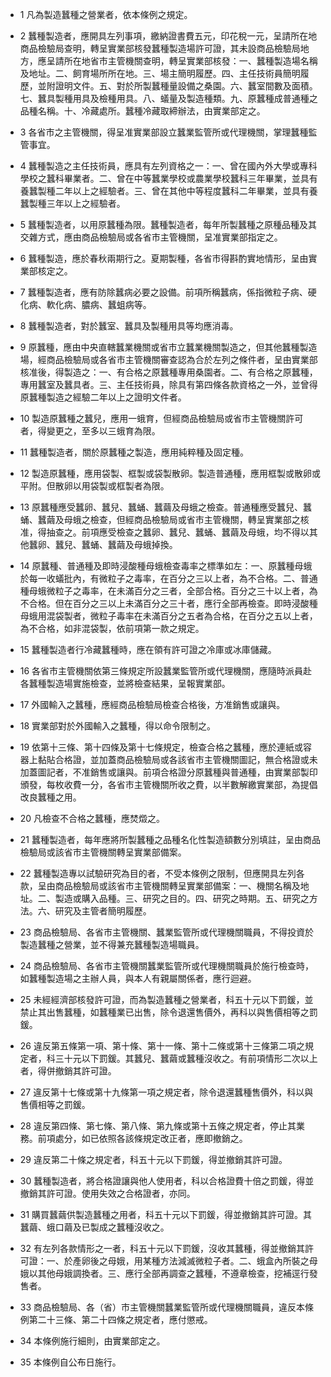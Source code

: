 * 1 凡為製造蠶種之營業者，依本條例之規定。

* 2 蠶種製造者，應開具左列事項，繳納證書費五元，印花稅一元，呈請所在地商品檢驗局查明，轉呈實業部核發蠶種製造場許可證，其未設商品檢驗局地方，應呈請所在地省市主管機關查明，轉呈實業部核發：一、蠶種製造場名稱及地址。二、飼育場所所在地。三、場主簡明履歷。四、主任技術員簡明履歷，並附證明文件。五、對於所製蠶種量設備之桑園。六、蠶室間數及面積。七、蠶具製種用具及檢種用具。八、蟻量及製造種類。九、原蠶種成普通種之品種名稱。十、冷藏處所。蠶種冷藏取締辦法，由實業部定之。

* 3 各省市之主管機關，得呈准實業部設立蠶業監管所或代理機關，掌理蠶種監管事宜。

* 4 蠶種製造之主任技術員，應具有左列資格之一：一、曾在國內外大學或專科學校之蠶科畢業者。二、曾在中等蠶業學校或農業學校蠶科三年畢業，並具有養蠶製種二年以上之經驗者。三、曾在其他中等程度蠶科二年畢業，並具有養蠶製種三年以上之經驗者。

* 5 蠶種製造者，以用原蠶種為限。蠶種製造者，每年所製蠶種之原種品種及其交雜方式，應由商品檢驗局或各省市主管機關，呈准實業部指定之。

* 6 蠶種製造，應於春秋兩期行之。夏期製種，各省市得斟酌實地情形，呈由實業部核定之。

* 7 蠶種製造者，應有防除蠶病必要之設備。前項所稱蠶病，係指微粒子病、硬化病、軟化病、膿病、蠶蛆病等。

* 8 蠶種製造者，對於蠶室、蠶具及製種用具等均應消毒。

* 9 原蠶種，應由中央直轄蠶業機關或省市立蠶業機關製造之，但其他蠶種製造場，經商品檢驗局或各省市主管機關審查認為合於左列之條件者，呈由實業部核准後，得製造之：一、有合格之原蠶種專用桑園者。二、有合格之原蠶種，專用蠶室及蠶具者。三、主任技術員，除具有第四條各款資格之一外，並曾得原蠶種製造之經驗二年以上之證明文件者。

* 10 製造原蠶種之蠶兒，應用一蛾育，但經商品檢驗局或省市主管機關許可者，得變更之，至多以三蛾育為限。

* 11 蠶種製造者，關於原蠶種之製造，應用純粹種及固定種。

* 12 製造原蠶種，應用袋製、框製或袋製散卵。製造普通種，應用框製或散卵或平附。但散卵以用袋製或框製者為限。

* 13 原蠶種應受蠶卵、蠶兒、蠶蛹、蠶繭及母蛾之檢查。普通種應受蠶兒、蠶蛹、蠶繭及母蛾之檢查，但經商品檢驗局或省市主管機關，轉呈實業部之核准，得抽查之。前項應受檢查之蠶卵、蠶兒、蠶蛹、蠶繭及母蛾，均不得以其他蠶卵、蠶兒、蠶蛹、蠶繭及母蛾掉換。

* 14 原蠶種、普通種及即時浸酸種母蛾檢查毒率之標準如左：一、原蠶種母蛾於每一收蟻批內，有微粒子之毒率，在百分之三以上者，為不合格。二、普通種母蛾微粒子之毒率，在未滿百分之三者，全部合格。百分之三十以上者，為不合格。但在百分之三以上未滿百分之三十者，應行全部再檢查。即時浸酸種母蛾用混袋製者，微粒子毒率在未滿百分之五者為合格，在百分之五以上者，為不合格，如非混袋製，依前項第一款之規定。

* 15 蠶種製造者行冷藏蠶種時，應在領有許可證之冷庫或冰庫儲藏。

* 16 各省市主管機關依第三條規定所設蠶業監管所或代理機關，應隨時派員赴各蠶種製造場實施檢查，並將檢查結果，呈報實業部。

* 17 外國輸入之蠶種，應經商品檢驗局檢查合格後，方准銷售或讓與。

* 18 實業部對於外國輸入之蠶種，得以命令限制之。

* 19 依第十三條、第十四條及第十七條規定，檢查合格之蠶種，應於連紙或容器上黏貼合格證，並加蓋商品檢驗局或各該省市主管機關圖記，無合格證或未加蓋圖記者，不准銷售或讓與。前項合格證分原蠶種與普通種，由實業部製印頒發，每枚收費一分，各省市主管機關所收之費，以半數解繳實業部，為提倡改良蠶種之用。

* 20 凡檢查不合格之蠶種，應焚燬之。

* 21 蠶種製造者，每年應將所製蠶種之品種名化性製造額數分別填註，呈由商品檢驗局或該省市主管機關轉呈實業部備案。

* 22 蠶種製造專以試驗研究為目的者，不受本條例之限制，但應開具左列各款，呈由商品檢驗局或該省市主管機關轉呈實業部備案：一、機關名稱及地址。二、製造或購入品種。三、研究之目的。四、研究之時期。五、研究之方法。六、研究及主管者簡明履歷。

* 23 商品檢驗局、各省市主管機關、蠶業監管所或代理機關職員，不得投資於製造蠶種之營業，並不得兼充蠶種製造場職員。

* 24 商品檢驗局、各省市主管機關蠶業監管所或代理機關職員於施行檢查時，如蠶種製造場之主辦人員，與本人有親屬關係者，應行迴避。

* 25 未經經濟部核發許可證，而為製造蠶種之營業者，科五十元以下罰鍰，並禁止其出售蠶種，如蠶種業已出售，除令退還售價外，再科以與售價相等之罰鍰。

* 26 違反第五條第一項、第十條、第十一條、第十二條或第十三條第二項之規定者，科三十元以下罰鍰。其蠶兒、蠶繭或蠶種沒收之。有前項情形二次以上者，得併撤銷其許可證。

* 27 違反第十七條或第十九條第一項之規定者，除令退還蠶種售價外，科以與售價相等之罰鍰。

* 28 違反第四條、第七條、第八條、第九條或第十五條之規定者，停止其業務。前項處分，如已依照各該條規定改正者，應即撤銷之。

* 29 違反第二十條之規定者，科五十元以下罰鍰，得並撤銷其許可證。

* 30 蠶種製造者，將合格證讓與他人使用者，科以合格證費十倍之罰鍰，得並撤銷其許可證。使用失效之合格證者，亦同。

* 31 購買蠶繭供製造蠶種之用者，科五十元以下罰鍰，得並撤銷其許可證。其蠶繭、蛾口繭及已製成之蠶種沒收之。

* 32 有左列各款情形之一者，科五十元以下罰鍰，沒收其蠶種，得並撤銷其許可證：一、於產卵後之母娥，用某種方法減滅微粒子者。二、蛾盒內所裝之母娥以其他母娥調換者。三、應行全部再調查之蠶種，不遵章檢查，挖補逕行發售者。

* 33 商品檢驗局、各（省）市主管機關蠶業監管所或代理機關職員，違反本條例第二十三條、第二十四條之規定者，應付懲戒。

* 34 本條例施行細則，由實業部定之。

* 35 本條例自公布日施行。

